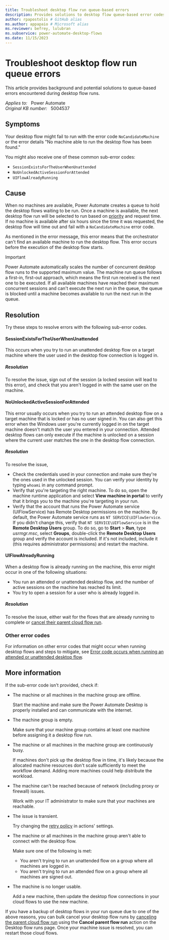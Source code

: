 ```yaml
---
title: Troubleshoot desktop flow run queue-based errors
description: Provides solutions to desktop flow queue-based error codes like NoCandidateMachine or No machine able to run the desktop flow has been found.
author: rpapostolis # GitHub alias
ms.author: appapaio # Microsoft alias
ms.reviewer: befrey, lulubran
ms.subservice: power-automate-desktop-flows
ms.date: 11/15/2023
---
```

# Troubleshoot desktop flow run queue errors

This article provides background and potential solutions to queue-based errors encountered during desktop flow runs.

_Applies to:_ &nbsp; Power Automate  
_Original KB number:_ &nbsp; 5004537

## Symptoms

Your desktop flow might fail to run with the error code `NoCandidateMachine` or the error details "No machine able to run the desktop flow has been found."

You might also receive one of these common sub-error codes:

- `SessionExistsForTheUserWhenUnattended`
- `NoUnlockedActiveSessionForAttended`
- `UIFlowAlreadyRunning`

## Cause

When no machines are available, Power Automate creates a queue to hold the desktop flows waiting to be run. Once a machine is available, the next desktop flow run will be selected to run based on [priority](/power-automate/desktop-flows/monitor-desktop-flow-queues#setting-a-priority) and request time. If no machine is available after six hours since the time it was requested, the desktop flow will time out and fail with a `NoCandidateMachine` error code.

As mentioned in the error message, this error means that the orchestrator can't find an available machine to run the desktop flow. This error occurs before the execution of the desktop flow starts.

> [!IMPORTANT]
> Power Automate automatically scales the number of concurrent desktop flow runs to the supported maximum value. The machine run queue follows a first-in, first-out approach, which means the first run received is the next one to be executed. If all available machines have reached their maximum concurrent sessions and can't execute the next run in the queue, the queue is blocked until a machine becomes available to run the next run in the queue.

## Resolution

Try these steps to resolve errors with the following sub-error codes.

#### SessionExistsForTheUserWhenUnattended

This occurs when you try to run an unattended desktop flow on a target machine where the user used in the desktop flow connection is logged in.

##### Resolution

To resolve the issue, sign out of the session (a locked session will lead to this error), and check that you aren't logged in with the same user on the machine.

#### NoUnlockedActiveSessionForAttended

This error usually occurs when you try to run an attended desktop flow on a target machine that is locked or has no user signed in. You can also get this error when the Windows user you're currently logged in on the target machine doesn't match the user you entered in your connection. Attended desktop flows can only execute if the machine is unlocked on a session where the current user matches the one in the desktop flow connection.

##### Resolution

To resolve the issue,

- Check the credentials used in your connection and make sure they're the ones used in the unlocked session. You can verify your identity by typing `whoami` in any command prompt.
- Verify that you're targeting the right machine. To do so, open the machine runtime application and select **View machine in portal** to verify that it brings you to the machine you're targeting in your run.
- Verify that the account that runs the Power Automate service (UIFlowService) has Remote Desktop permissions on the machine. By default, the Power Automate service runs as `NT SERVICE\UIFlowService`. If you didn't change this, verify that `NT SERVICE\UIFlowService` is in the **Remote Desktop Users** group. To do so, go to **Start** > **Run**, type *usrmgr.msc*, select **Groups**, double-click the **Remote Desktop Users** group and verify the account is included. If it's not included, include it (this requires administrator permissions) and restart the machine.

#### UIFlowAlreadyRunning

When a desktop flow is already running on the machine, this error might occur in one of the following situations:

- You run an attended or unattended desktop flow, and the number of active sessions on the machine has reached its limit.
- You try to open a session for a user who is already logged in.

##### Resolution

To resolve the issue, either wait for the flows that are already running to complete or [cancel their parent cloud flow run](/power-automate/desktop-flows/monitor-desktop-flow-queues#cancel-parent-flow-run).

### Other error codes

For information on other error codes that might occur when running desktop flows and steps to mitigate, see [Error code occurs when running an attended or unattended desktop flow](/troubleshoot/power-platform/power-automate/desktop-flows/troubleshoot-errors-running-attended-or-unattended-desktop-flows).

## More information

If the sub-error code isn't provided, check if:

- The machine or all machines in the machine group are offline.

  Start the machine and make sure the Power Automate Desktop is properly installed and can communicate with the internet.

- The machine group is empty.

  Make sure that your machine group contains at least one machine before assigning it a desktop flow run.

- The machine or all machines in the machine group are continuously busy.

  If machines don't pick up the desktop flow in time, it's likely because the allocated machine resources don't scale sufficiently to meet the workflow demand. Adding more machines could help distribute the workload.

- The machine can't be reached because of network (including proxy or firewall) issues.
  
  Work with your IT administrator to make sure that your machines are reachable.

- The issue is transient.
  
  Try changing the [retry policy](/azure/logic-apps/logic-apps-exception-handling?tabs=consumption#retry-policies) in actions' settings.

- The machine or all machines in the machine group aren't able to connect with the desktop flow.
  
  Make sure one of the following is met:

  - You aren't trying to run an unattended flow on a group where all machines are logged in.
  - You aren't trying to run an attended flow on a group where all machines are signed out.

- The machine is no longer usable.
  
  Add a new machine, then update the desktop flow connections in your cloud flows to use the new machine.

If you have a backup of desktop flows in your run queue due to one of the above reasons, you can bulk cancel your desktop flow runs by [canceling the parent cloud flow run](/power-automate/desktop-flows/monitor-desktop-flow-queues#cancel-parent-flow-run) using the **Cancel parent flow run** action on the Desktop flow runs page. Once your machine issue is resolved, you can restart those cloud flows.
